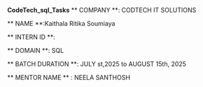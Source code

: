 **CodeTech_sql_Tasks**
** COMPANY **: CODTECH IT SOLUTIONS

** NAME **:Kaithala Ritika Soumiaya

** INTERN ID **: 

** DOMAIN **: SQL

** BATCH DURATION **: JULY st,2025 to AUGUST 15th, 2025

** MENTOR NAME ** : NEELA SANTHOSH
